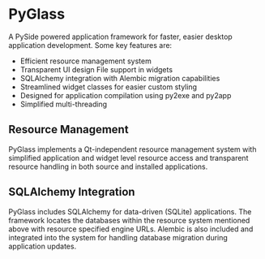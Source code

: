 PyGlass
=======

A PySide powered application framework for faster, easier desktop application development. Some
key features are:

 * Efficient resource management system
 * Transparent UI design File support in widgets
 * SQLAlchemy integration with Alembic migration capabilities
 * Streamlined widget classes for easier custom styling
 * Designed for application compilation using py2exe and py2app
 * Simplified multi-threading

Resource Management
-------------------
PyGlass implements a Qt-independent resource management system with simplified application and
widget level resource access and transparent resource handling in both source and installed
applications.

SQLAlchemy Integration
----------------------
PyGlass includes SQLAlchemy for data-driven (SQLite) applications. The framework locates the
databases within the resource system mentioned above with resource specified engine URLs. Alembic
is also included and integrated into the system for handling database migration during application
updates.
